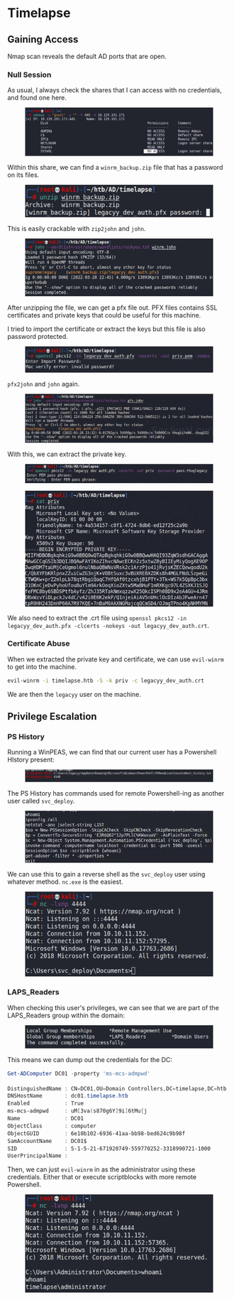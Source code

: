 # Timelapse

## Gaining Access

Nmap scan reveals the default AD ports that are open.

### Null Session

As usual, I always check the shares that I can access with no credentials, and found one here.

<figure><img src="../../../.gitbook/assets/image (3505).png" alt=""><figcaption></figcaption></figure>

Within this share, we can find a `winrm_backup.zip` file that has a password on its files.

<figure><img src="../../../.gitbook/assets/image (2548).png" alt=""><figcaption></figcaption></figure>

This is easily crackable with `zip2john` and `john`.

<figure><img src="../../../.gitbook/assets/image (2526).png" alt=""><figcaption></figcaption></figure>

After unzipping the file, we can get a pfx file out. PFX files contains SSL certificates and private keys that could be useful for this machine.

I tried to import the certificate or extract the keys but this file is also password protected.

<figure><img src="../../../.gitbook/assets/image (803).png" alt=""><figcaption></figcaption></figure>

`pfx2john` and `john` again.

<figure><img src="../../../.gitbook/assets/image (1090).png" alt=""><figcaption></figcaption></figure>

With this, we can extract the private key.

<figure><img src="../../../.gitbook/assets/image (2303).png" alt=""><figcaption></figcaption></figure>

<figure><img src="../../../.gitbook/assets/image (3871).png" alt=""><figcaption></figcaption></figure>

We also need to extract the .crt file using `openssl pkcs12 -in legacyy_dev_auth.pfx -clcerts -nokeys -out legacyy_dev_auth.crt`.

### Certificate Abuse

When we extracted the private key and certificate, we can use `evil-winrm` to get into the machine.&#x20;

```bash
evil-winrm -i timelapse.htb -S -k priv -c legacyy_dev_auth.crt
```

We are then the `legacyy` user on the machine.

## Privilege Escalation

### PS History

Running a WinPEAS, we can find that our current user has a Powershell HIstory present:

<figure><img src="../../../.gitbook/assets/image (1162).png" alt=""><figcaption></figcaption></figure>

The PS History has commands used for remote Powershell-ing as another user called `svc_deploy`.

<figure><img src="../../../.gitbook/assets/image (778).png" alt=""><figcaption></figcaption></figure>

We can use this to gain a reverse shell as the `svc_deploy` user using whatever method. `nc.exe` is the easiest.&#x20;

<figure><img src="../../../.gitbook/assets/image (1579).png" alt=""><figcaption></figcaption></figure>

### LAPS\_Readers

When checking this user's privileges, we can see that we are part of the LAPS\_Readers group within the domain:

<figure><img src="../../../.gitbook/assets/image (2679).png" alt=""><figcaption></figcaption></figure>

This means we can dump out the credentials for the DC:

```powershell
Get-ADComputer DC01 -property 'ms-mcs-admpwd'

DistinguishedName : CN=DC01,OU=Domain Controllers,DC=timelapse,DC=htb
DNSHostName       : dc01.timelapse.htb
Enabled           : True
ms-mcs-admpwd     : uM[3va(s870g6Y]9i]6tMu{j
Name              : DC01
ObjectClass       : computer
ObjectGUID        : 6e10b102-6936-41aa-bb98-bed624c9b98f
SamAccountName    : DC01$
SID               : S-1-5-21-671920749-559770252-3318990721-1000
UserPrincipalName :
```

Then, we can just `evil-winrm` in as the administrator using these credentials. Either that or execute scriptblocks with more remote Powershell.

<figure><img src="../../../.gitbook/assets/image (2622).png" alt=""><figcaption></figcaption></figure>
